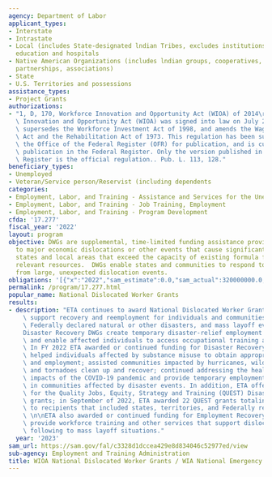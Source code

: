 ```yaml
---
agency: Department of Labor
applicant_types:
- Interstate
- Intrastate
- Local (includes State-designated lndian Tribes, excludes institutions of higher
  education and hospitals
- Native American Organizations (includes lndian groups, cooperatives, corporations,
  partnerships, associations)
- State
- U.S. Territories and possessions
assistance_types:
- Project Grants
authorizations:
- "1, D, 170, Workforce Innovation and Opportunity Act (WIOA) of 2014\r\n\r\nThe Workforce\
  \ Innovation and Opportunity Act (WIOA) was signed into law on July 22, 2014.  It\
  \ supersedes the Workforce Investment Act of 1998, and amends the Wagner-Peyser\
  \ Act and the Rehabilitation Act of 1973. This regulation has been submitted to\
  \ the Office of the Federal Register (OFR) for publication, and is currently pending\
  \ publication in the Federal Register. Only the version published in the Federal\
  \ Register is the official regulation.. Pub. L. 113, 128."
beneficiary_types:
- Unemployed
- Veteran/Service person/Reservist (including dependents
categories:
- Employment, Labor, and Training - Assistance and Services for the Unemployed
- Employment, Labor, and Training - Job Training, Employment
- Employment, Labor, and Training - Program Development
cfda: '17.277'
fiscal_year: '2022'
layout: program
objective: DWGs are supplemental, time-limited funding assistance provided in response
  to major economic dislocations or other events that cause significant impact on
  states and local areas that exceed the capacity of existing formula funds and other
  relevant resources.  DWGs enable states and communities to respond to and recover
  from large, unexpected dislocation events.
obligations: '[{"x":"2022","sam_estimate":0.0,"sam_actual":320000000.0,"usa_spending_actual":302930577.37},{"x":"2023","sam_estimate":235000000.0,"sam_actual":0.0,"usa_spending_actual":15794522.75},{"x":"2024","sam_estimate":255000000.0,"sam_actual":0.0,"usa_spending_actual":0.0}]'
permalink: /program/17.277.html
popular_name: National Dislocated Worker Grants
results:
- description: "ETA continues to award National Dislocated Worker Grants (DWGs) to\
    \ support recovery and reemployment for individuals and communities affected by\
    \ Federally declared natural or other disasters, and mass layoff events.\n \n\
    Disaster Recovery DWGs create temporary disaster-relief employment opportunities\
    \ and enable affected individuals to access occupational training and other services.\
    \ In FY 2022 ETA awarded or continued funding for Disaster Recovery DWGs that:\
    \ helped individuals affected by substance misuse to obtain appropriate services\
    \ and employment; assisted communities impacted by hurricanes, wildfires, flooding\
    \ and tornadoes clean up and recover; continued addressing the health and economic\
    \ impacts of the COVID-19 pandemic and provide temporary employment for individuals\
    \ in communities affected by disaster events. In addition, ETA offered funding\
    \ for the Quality Jobs, Equity, Strategy and Training (QUEST) Disaster Recovery\
    \ grants; in September of 2022, ETA awarded 22 QUEST grants totaling $198,805,508\
    \ to recipients that included states, territories, and Federally recognized tribes.\
    \ \n\nETA also awarded or continued funding for Employment Recovery DWGs, which\
    \ provide workforce training and other services that support dislocated workers\
    \ following to mass layoff situations."
  year: '2023'
sam_url: https://sam.gov/fal/c3328d1dccea429e8d834046c52977ed/view
sub-agency: Employment and Training Administration
title: WIOA National Dislocated Worker Grants / WIA National Emergency Grants
---
```

